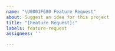 ```yaml
---
name: "\U0001F680 Feature Request"
about: Suggest an idea for this project
title: "[Feature Request]:"
labels: feature-request
assignees: ''

---
```




